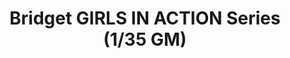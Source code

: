 ---
title: "Bridget GIRLS IN ACTION Series (1/35 GM)"
price: 1750.0
desc: ""
img_path: "/assets/img/ZL GM-002.jpg"
brand: AK
available: true
special_offer: false
new: false
soon: false
cat: "Plasticne-Makete"
subcat: "PM-OSTALO"
subsubcat: ""
sifra: "ZL GM-002"
---